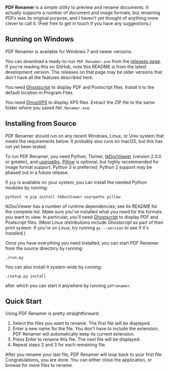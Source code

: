 **PDF Renamer** is a simple utility to preview and rename documents. It actually supports a number of document and image formats, but renaming PDFs was its original purpose, and I haven't yet thought of anything more clever to call it. (Feel free to get in touch if you have any suggestions.)


## Running on Windows

PDF Renamer is available for Windows 7 and newer versions.

You can download a ready-to-run `PDF.Renamer.exe` from the [releases page](https://github.com/bmjcode/pdfrenamer/releases). If you're reading this on GitHub, note this README is from the latest development version. The releases on that page may be older versions that don't have all the features described here.

You need [Ghostscript](https://ghostscript.com/download/gsdnld.html) to display PDF and Postscript files. Install it to the default location in Program Files.

You need [GhostXPS](https://ghostscript.com/download/gxpsdnld.html) to display XPS files. Extract the ZIP file to the same folder where you saved `PDF.Renamer.exe`.


## Installing from Source

PDF Renamer should run on any recent Windows, Linux, or Unix system that meets the requirements below. It probably also runs on macOS, but this has not yet been tested.

To run PDF Renamer, you need Python, Tkinter, [tkDocViewer](https://github.com/bmjcode/tkDocViewer) (version 2.0.0 or greater), and [userpaths](https://github.com/bmjcode/userpaths). [Pillow](https://python-pillow.org/) is optional, but highly recommended for image format support. Python 3 is preferred; Python 2 support may be phased out in a future release.

If `pip` is available on your system, you can install the needed Python modules by running:
```
python3 -m pip install tkDocViewer userpaths pillow
```

tkDocViewer has a number of runtime dependencies; see its README for the complete list. Make sure you've installed what you need for the formats you want to view. In particular, you'll need [Ghostscript](https://ghostscript.com/) to display PDF and Postscript files. (Most Linux distributions include Ghostscript as part of their print system. If you're on Linux, try running `gs --version` to see if it's installed.)

Once you have everything you need installed, you can start PDF Renamer from the source directory by running:
```
./run.py
```

You can also install it system-wide by running:
```
./setup.py install
```
after which you can start it anywhere by running `pdfrenamer`.


## Quick Start

Using PDF Renamer is pretty straightforward:

1. Select the files you want to rename. The first file will be displayed.
2. Enter a new name for the file. You don't have to include the extension; PDF Renamer will automatically keep its current extension.
3. Press Enter to rename this file. The next file will be displayed.
4. Repeat steps 2 and 3 for each remaining file.

After you rename your last file, PDF Renamer will loop back to your first file. Congratulations, you are done. You can either close the application, or browse for more files to rename.
